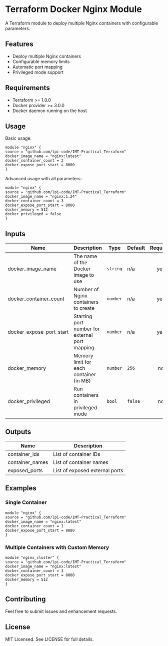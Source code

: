 # Terraform Docker Nginx Module

A Terraform module to deploy multiple Nginx containers with configurable parameters.

## Features

- Deploy multiple Nginx containers
- Configurable memory limits
- Automatic port mapping
- Privileged mode support

## Requirements

- Terraform >= 1.0.0
- Docker provider >= 3.0.0
- Docker daemon running on the host

## Usage

Basic usage:

```hcl
module "nginx" {
source = "github.com/lpi-code/IMT-Practical_Terraform"
docker_image_name = "nginx:latest"
docker_container_count = 2
docker_expose_port_start = 8000
}
```


Advanced usage with all parameters:

```hcl
module "nginx" {
source = "github.com/lpi-code/IMT-Practical_Terraform"
docker_image_name = "nginx:1.24"
docker_container_count = 3
docker_expose_port_start = 8000
docker_memory = 512
docker_privileged = false
}
```

## Inputs

| Name | Description | Type | Default | Required |
|------|-------------|------|---------|:--------:|
| docker_image_name | The name of the Docker image to use | `string` | n/a | yes |
| docker_container_count | Number of Nginx containers to create | `number` | n/a | yes |
| docker_expose_port_start | Starting port number for external port mapping | `number` | n/a | yes |
| docker_memory | Memory limit for each container (in MB) | `number` | `256` | no |
| docker_privileged | Run containers in privileged mode | `bool` | `false` | no |

## Outputs

| Name | Description |
|------|-------------|
| container_ids | List of container IDs |
| container_names | List of container names |
| exposed_ports | List of exposed external ports |

## Examples

### Single Container
```hcl
module "nginx" {
source = "github.com/lpi-code/IMT-Practical_Terraform"
docker_image_name = "nginx:latest"
docker_container_count = 1
docker_expose_port_start = 8080
}
```

### Multiple Containers with Custom Memory

```hcl
module "nginx_cluster" {
source = "github.com/lpi-code/IMT-Practical_Terraform"
docker_image_name = "nginx:latest"
docker_container_count = 3
docker_expose_port_start = 8000
docker_memory = 512
}
```

## Contributing

Feel free to submit issues and enhancement requests.

## License

MIT Licensed. See LICENSE for full details.

